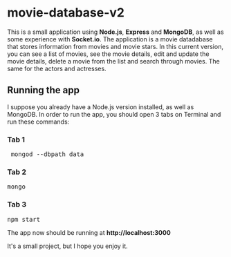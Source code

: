 # movie-database-v2
This is a small application using **Node.js**, **Express** and **MongoDB**, as well as some experience with **Socket.io**. The application is a movie datadabase that stores information from movies and movie stars. In this current version, you can see a list of movies, see the movie details, edit and update the movie details, delete a movie from the list and search through movies. The same for the actors and actresses.

## Running the app ##
I suppose you already have a Node.js version installed, as well as MongoDB. In order to run the app, you should open 3 tabs on Terminal and run these commands:

### Tab 1
<pre> mongod --dbpath data</pre>

### Tab 2
<pre>mongo</pre>

### Tab 3
<pre>npm start</pre>

The app now should be running at **http://localhost:3000**

It's a small project, but I hope you enjoy it.
